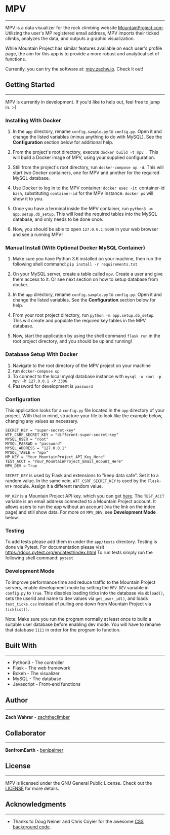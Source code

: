 # MPV
---
MPV is a data visualizer for the rock climbing website [MountainProject.com](https://mountainproject.com). Utilizing the user's MP registered email address, MPV imports their ticked climbs, analyzes the data, and outputs a graphic visualization.

While Mountain Project has similar features available on each user's profile page, the aim for this app is to provide a more robust and analytical set of functions.

Currently, you can try the software at: [mpv.zachw.io](https://mpv.zachw.io). Check it out!

## Getting Started
---
MPV is currently in development. If you'd like to help out, feel free to jump in. :-)


### Installing With Docker
1. In the `app` directory, rename `config.sample.py` to `config.py`. Open it and change the listed variables (minus anything to do with MySQL). See the **Configuration** section below for additional help.

2. From the project's root directory, execute `docker build -t mpv .` This will build a Docker image of MPV, using your supplied configuration.

3. Still from the project's root directory, run `docker-compose up -d`. This will start two Docker containers, one for MPV and another for the required MySQL database.

4. Use Docker to log in to the MPV container: `docker exec -it `container-id` bash`, substituting `container-id` for the MPV instance. `docker ps` will show it to you.

5. Once you have a terminal inside the MPV container, run `python3 -m app.setup.db_setup`. This will load the required tables into the MySQL database, and only needs to be done once.

6. Now, you should be able to open `127.0.0.1:5000` in your web browser and see a running MPV!


### Manual Install (With Optional Docker MySQL Container)
1. Make sure you have Python 3.6 installed on your machine, then run the following
shell command: `pip install -r requirements.txt`

2. On your MySQL server, create a table called `mpv`. Create a user and give them access to it. Or see next section on how
to setup database from docker.

3. In the `app` directory, rename `config.sample.py` to `config.py`. Open it and change the listed variables. See the **Configuration** section below for help.

4. From your root project directory, run `python -m app.setup.db_setup`. This will create and populate the required key tables in the MPV database.

5. Now, start the application by using the shell command `flask run` in the root project directory, and you should be up and running!

### Database Setup With Docker
1. Navigate to the root directory of the MPV project on your machine
2. run `docker-compose up`
3. To connect to the local mysql database instance with `mysql -u root -p mpv -h 127.0.0.1 -P 3306`
4. Password for development is `password`

### Configuration
This application looks for a `config.py` file located in the `app` directory of your project. With that in mind,
structure your file to look like the example below, changing any values as necessary.
```
SECRET_KEY = "super-secret-key"
WTF_CSRF_SECRET_KEY = "different-super-secret-key"
MYSQL_USER = "root"
MYSQL_PASSWD = "password"
MYSQL_ADDRESS = "127.0.0.1"
MYSQL_TABLE = "mpv"
MP_KEY = "Your_MountainProject_API_Key_Here"
TEST_ACCT = "Your_MountainProject_Email_Acount_Here"
MPV_DEV = True
```
`SECRET_KEY` is used by Flask and extensions to "keep data safe". Set it to a random value. In the same vein, `WTF_CSRF_SECRET_KEY` is used by the `Flask-WTF` module. Assign it a different random value.

`MP_KEY` is a Mountain Project API key, which you can get [here](https://www.mountainproject.com/data). The `TEST_ACCT` variable is an email address connected to a Mountain Project account. It allows users to run the app without an account (via the link on the index page) and still show data. For more on `MPV_DEV`, see **Development Mode** below.

### Testing

To add tests please add them in under the `app/tests` directory.
Testing is done via Pytest. For documentation please visit https://docs.pytest.org/en/latest/index.html
To run tests simply run the following shell command: `pytest`

### Development Mode
To improve performance time and reduce traffic to the Mountain Project servers, enable development mode by setting the `MPV_DEV` variable in `config.py` to `True`. This disables loading ticks into the database via `dbload()`, sets the userid and name to dev values via `get_user_id()`, and loads `test_ticks.csv` instead of pulling one down from Mountain Project via `ticklist()`.

Note: Make sure you run the program normally at least once to build a suitable user database before enabling dev mode. You will have to rename that database `1111` in order for the program to function.  

## Built With
---
* Python3 - The controller
* Flask - The web framework
* Bokeh - The visualizer
* MySQL - The database
* Javascript - Front-end functions

## Author
---
**Zach Wahrer** - [zachtheclimber](https://github.com/zachtheclimber)

## Collaborator
---
**BenfromEarth** - [benjpalmer](https://github.com/benjpalmer)

## License
---
MPV is licensed under the GNU General Public License. Check out the [LICENSE](LICENSE) for more details.

## Acknowledgments
---
* Thanks to Doug Neiner and Chris Coyier for the awesome [CSS background code](https://css-tricks.com/perfect-full-page-background-image/).
